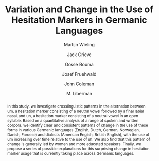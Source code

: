 ---
abstract: In this study, we investigate crosslinguistic patterns in the alternation
  between um, a hesitation marker consisting of a neutral vowel followed by a final
  labial nasal, and uh, a hesitation marker consisting of a neutral vowel in an open
  syllable. Based on a quantitative analysis of a range of spoken and written corpora,
  we identify clear and consistent patterns of change in the use of these forms in
  various Germanic languages (English, Dutch, German, Norwegian, Danish, Faroese)
  and dialects (American English, British English), with the use of um increasing
  over time relative to the use of uh. We also find that this pattern of change is
  generally led by women and more educated speakers. Finally, we propose a series
  of possible explanations for this surprising change in hesitation marker usage that
  is currently taking place across Germanic languages.
author:
- Martijn Wieling
- Jack Grieve
- Gosse Bouma
- Josef Fruehwald
- John Coleman
- M. Liberman
category: paper
doi: 10.1163/22105832-00602001
layout: publication
number: '2'
pages: 199--234
published: Language Dynamics and Change
tags:
- language change
- corpus linguistics
- hesitation markers
- crosslinguistic change
title: Variation and Change in the Use of Hesitation Markers in Germanic Languages
volume: '6'
year: '2016'
---